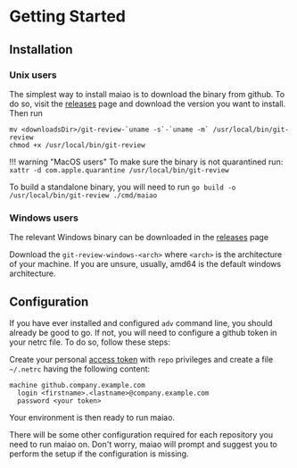 # Getting Started

## Installation

### Unix users

The simplest way to install maiao is to download the binary from github.
To do so, visit the [releases](https://github.com/adevinta/maiao/releases) page and download the version you want to install.
Then run

```
mv <downloadsDir>/git-review-`uname -s`-`uname -m` /usr/local/bin/git-review
chmod +x /usr/local/bin/git-review
```

!!! warning "MacOS users"
    To make sure the binary is not quarantined run: `xattr -d com.apple.quarantine /usr/local/bin/git-review`

To build a standalone binary, you will need to run `go build -o /usr/local/bin/git-review ./cmd/maiao` 

### Windows users

The relevant Windows binary can be downloaded in the [releases](https://github.com/adevinta/maiao/releases) page

Download the `git-review-windows-<arch>` where `<arch>` is the architecture of your machine.
If you are unsure, usually, amd64 is the default windows architecture.


## Configuration

If you have ever installed and configured `adv` command line, you should already be good to go.
If not, you will need to configure a github token in your netrc file. To do so, follow these steps:

Create your personal [access token](https://github.company.example.com/settings/tokens) with `repo` privileges
and create a file `~/.netrc` having the following content:

```
machine github.company.example.com
  login <firstname>.<lastname>@company.example.com
  password <your token>
```

Your environment is then ready to run maiao.

There will be some other configuration required for each repository you need to run maiao on.
Don't worry, maiao will prompt and suggest you to perform the setup if the configuration is missing.

